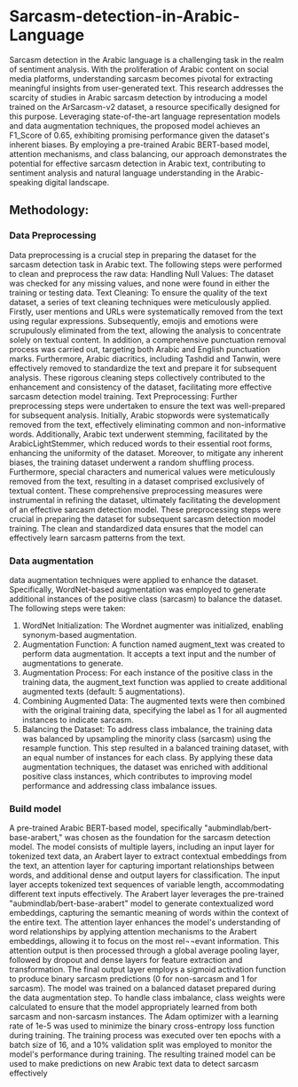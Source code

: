 # Sarcasm-detection-in-Arabic-Language
Sarcasm detection in the Arabic language is a challenging task in the realm of sentiment analysis. With the proliferation of Arabic content on social media platforms, understanding sarcasm becomes pivotal for extracting meaningful insights from user-generated text. This research addresses the scarcity of studies in Arabic sarcasm detection by introducing a model trained on the ArSarcasm-v2 dataset, a resource specifically designed for this purpose. Leveraging state-of-the-art language representation models and data augmentation techniques, the proposed model achieves an F1_Score of 0.65, exhibiting promising performance given the dataset's inherent biases. By employing a pre-trained Arabic BERT-based model, attention mechanisms, and class balancing, our approach demonstrates the potential for effective sarcasm detection in Arabic text, contributing to sentiment analysis and natural language understanding in the Arabic-speaking digital landscape.

## Methodology:
### Data Preprocessing
Data preprocessing is a crucial step in preparing the dataset for the sarcasm detection task in Arabic text. The following steps were performed to clean and preprocess the raw data:
 	Handling Null Values:
The dataset was checked for any missing values, and none were found in either the training or testing data.
 	Text Cleaning:
To ensure the quality of the text dataset, a series of text cleaning techniques were meticulously applied. Firstly, user mentions and URLs were systematically removed from the text using regular expressions. Subsequently, emojis and emotions were scrupulously eliminated from the text, allowing the analysis to concentrate solely on textual content. In addition, a comprehensive punctuation removal process was carried out, targeting both Arabic and English punctuation marks. Furthermore, Arabic diacritics, including Tashdid and Tanwin, were effectively removed to standardize the text and prepare it for subsequent analysis. These rigorous cleaning steps collectively contributed to the enhancement and consistency of the dataset, facilitating more effective sarcasm detection model training.
 	Text Preprocessing:
Further preprocessing steps were undertaken to ensure the text was well-prepared for subsequent analysis. Initially, Arabic stopwords were systematically removed from the text, effectively eliminating common and non-informative words. Additionally, Arabic text underwent stemming, facilitated by the ArabicLightStemmer, which reduced words to their essential root forms, enhancing the uniformity of the dataset. Moreover, to mitigate any inherent biases, the training dataset underwent a random shuffling process. Furthermore, special characters and numerical values were meticulously removed from the text, resulting in a dataset comprised exclusively of textual content. These comprehensive preprocessing measures were instrumental in refining the dataset, ultimately facilitating the development of an effective sarcasm detection model.
These preprocessing steps were crucial in preparing the dataset for subsequent sarcasm detection model training. The clean and standardized data ensures that the model can effectively learn sarcasm patterns from the text.
### Data augmentation
data augmentation techniques were applied to enhance the dataset. Specifically, WordNet-based augmentation was employed to generate additional instances of the positive class (sarcasm) to balance the dataset. The following steps were taken:
1.	WordNet Initialization: The Wordnet augmenter was initialized, enabling synonym-based augmentation.
2.	Augmentation Function: A function named augment_text was created to perform data augmentation. It accepts a text input and the number of augmentations to generate.
3.	Augmentation Process: For each instance of the positive class in the training data, the augment_text function was applied to create additional augmented texts (default: 5 augmentations).
4.	Combining Augmented Data: The augmented texts were then combined with the original training data, specifying the label as 1 for all augmented instances to indicate sarcasm.
5.	Balancing the Dataset: To address class imbalance, the training data was balanced by upsampling the minority class (sarcasm) using the resample function. This step resulted in a balanced training dataset, with an equal number of instances for each class.
By applying these data augmentation techniques, the dataset was enriched with additional positive class instances, which contributes to improving model performance and addressing class imbalance issues.
### Build model
A pre-trained Arabic BERT-based model, specifically "aubmindlab/bert-base-arabert," was chosen as the foundation for the sarcasm detection model. The model consists of multiple layers, including an input layer for tokenized text data, an Arabert layer to extract contextual embeddings from the text, an attention layer for capturing important relationships between words, and additional dense and output layers for classification.
The input layer accepts tokenized text sequences of variable length, accommodating different text inputs effectively. The Arabert layer leverages the pre-trained "aubmindlab/bert-base-arabert" model to generate contextualized word embeddings, capturing the semantic meaning of words within the context of the entire text. The attention layer enhances the model's understanding of word relationships by applying attention mechanisms to the Arabert embeddings, allowing it to focus on the most rel¬¬evant information. This attention output is then processed through a global average pooling layer, followed by dropout and dense layers for feature extraction and transformation. The final output layer employs a sigmoid activation function to produce binary sarcasm predictions (0 for non-sarcasm and 1 for sarcasm).
The model was trained on a balanced dataset prepared during the data augmentation step. To handle class imbalance, class weights were calculated to ensure that the model appropriately learned from both sarcasm and non-sarcasm instances. The Adam optimizer with a learning rate of 1e-5 was used to minimize the binary cross-entropy loss function during training. The training process was executed over ten epochs with a batch size of 16, and a 10% validation split was employed to monitor the model's performance during training.
The resulting trained model can be used to make predictions on new Arabic text data to detect sarcasm effectively
